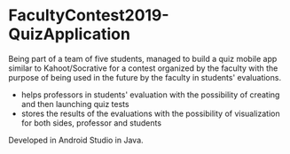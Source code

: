 # FacultyContest2019-QuizApplication

  Being part of a team of five students, managed to build a quiz mobile app similar to
Kahoot/Socrative for a contest organized by the faculty with the purpose of being used in
the future by the faculty in students' evaluations.
  - helps professors in students' evaluation with the possibility of creating and then
launching quiz tests
  - stores the results of the evaluations with the possibility of visualization for both
sides, professor and students

  Developed in Android Studio in Java.
